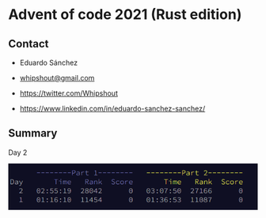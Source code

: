 # Advent of code 2021 (Rust edition)

## Contact
- Eduardo Sánchez<br>


- whipshout@gmail.com<br>


- https://twitter.com/Whipshout <br>


- https://www.linkedin.com/in/eduardo-sanchez-sanchez/ <br>

## Summary

Day 2

![Stats](./resources/stats.png)